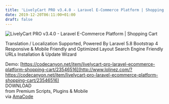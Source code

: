 ```yaml
---
title: 'LivelyCart PRO v3.4.0 - Laravel E-Commerce Platform | Shopping Cart'
date: 2019-12-20T06:11:00+01:00
draft: false
---
```


![LivelyCart PRO v3.4.0 - Laravel E-Commerce Platform | Shopping Cart](http://www.codelist.cc/uploads/posts/2019-12/1576817270_lively.jpg "LivelyCart PRO v3.4.0 - Laravel E-Commerce Platform | Shopping Cart")  
  
Translation / Localization Supported, Powered By Laravel 5.8 Bootstrap 4 Responsive & Mobile Friendly and Optimized Layout Search Engine Friendly URLs Installation & Update Wizard  
  
Demo: [https://codecanyon.net/item/livelycart-pro-laravel-ecommerce-platform-shopping-cart/23546516](http://www.lolinez.com/?https://codecanyon.net/item/livelycart-pro-laravel-ecommerce-platform-shopping-cart/23546516)  
DOWNLOAD  
from Premium Scripts, Plugins & Mobile  
via [AmaCode](https://amazcode.ooo)